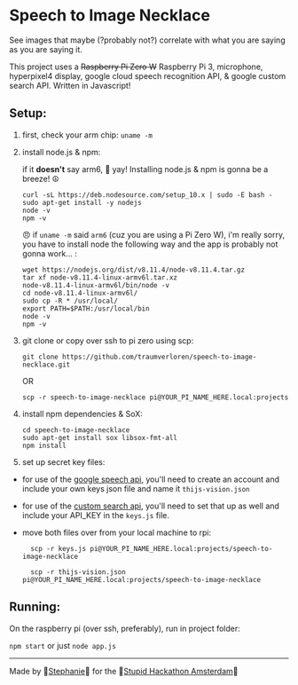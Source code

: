 # Speech to Image Necklace

See images that maybe (?probably not?) correlate with what you are saying as you are saying it.

This project uses a ~~Raspberry Pi Zero W~~ Raspberry Pi 3, microphone, hyperpixel4 display, google cloud speech recognition API, & google custom search API. Written in Javascript!

## Setup:

1. first, check your arm chip:
   `uname -m`

2. install node.js & npm:

   if it **doesn't** say arm6, 🎊 yay! Installing node.js & npm is gonna be a breeze! ☮️

   ```
   curl -sL https://deb.nodesource.com/setup_10.x | sudo -E bash -
   sudo apt-get install -y nodejs
   node -v
   npm -v
   ```

   😠 if `uname -m` said `arm6` (cuz you are using a Pi Zero W), i'm really sorry, you have to install node the following way and the app is probably not gonna work... :

   ```
   wget https://nodejs.org/dist/v8.11.4/node-v8.11.4.tar.gz
   tar xf node-v8.11.4-linux-armv6l.tar.xz
   node-v8.11.4-linux-armv6l/bin/node -v
   cd node-v8.11.4-linux-armv6l/
   sudo cp -R * /usr/local/
   export PATH=$PATH:/usr/local/bin
   node -v
   npm -v
   ```

3. git clone or copy over ssh to pi zero using scp:

   `git clone https://github.com/traumverloren/speech-to-image-necklace.git`

   OR

   `scp -r speech-to-image-necklace pi@YOUR_PI_NAME_HERE.local:projects`

4. install npm dependencies & SoX:

   ```
   cd speech-to-image-necklace
   sudo apt-get install sox libsox-fmt-all
   npm install
   ```

5. set up secret key files:

- for use of the [google speech api](https://cloud.google.com/speech-to-text/docs/quickstart-client-libraries), you'll need to create an account and include your own keys json file and name it `thijs-vision.json`

- for use of the [custom search api](https://developers.google.com/custom-search/json-api/v1/overview), you'll need to set that up as well and include your API_KEY in the `keys.js` file.

- move both files over from your local machine to rpi:

  ```
    scp -r keys.js pi@YOUR_PI_NAME_HERE.local:projects/speech-to-image-necklace

    scp -r thijs-vision.json pi@YOUR_PI_NAME_HERE.local:projects/speech-to-image-necklace
  ```

## Running:

On the raspberry pi (over ssh, preferably), run in project folder:

`npm start` or just `node app.js`

---

Made by 🐡[Stephanie](https://stephanie.lol)🐺 for the 💩[Stupid Hackathon Amsterdam](http://stupidhackathon.wtf)🌈

